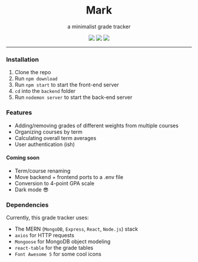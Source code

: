 <h1 align="center">Mark</h1>
<p align="center">a minimalist grade tracker</p>
<div align="center">
  <img src="https://img.shields.io/tokei/lines/github/j985chen/grade-tracker" />
  <img src="https://img.shields.io/github/languages/code-size/j985chen/grade-tracker" />
  <a href="https://www.codefactor.io/repository/github/j985chen/grade-tracker">
    <img src="https://img.shields.io/codefactor/grade/github/j985chen/grade-tracker" />
  </a>
</div>

---

### Installation
1. Clone the repo
2. Run `npm download`
3. Run `npm start` to start the front-end server
4. `cd` into the `backend` folder
5. Run `nodemon server` to start the back-end server

### Features
- Adding/removing grades of different weights from multiple courses
- Organizing courses by term
- Calculating overall term averages
- User authentication (ish)

#### Coming soon
- Term/course renaming
- Move backend + frontend ports to a .env file
- Conversion to 4-point GPA scale
- Dark mode 😎

### Dependencies
Currently, this grade tracker uses:
- The MERN (`MongoDB`, `Express`, `React`, `Node.js`) stack
- `axios` for HTTP requests
- `Mongoose` for MongoDB object modeling
- `react-table` for the grade tables
- `Font Awesome 5` for some cool icons


